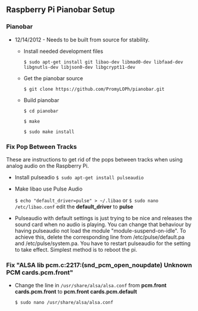 ## Raspberry Pi Pianobar Setup

### Pianobar

* 12/14/2012 - Needs to be built from source for stability.
	* Install needed development files

		`$ sudo apt-get install git libao-dev libmad0-dev libfaad-dev libgnutls-dev libjson0-dev libgcrypt11-dev`
	* Get the pianobar source
		
		`$ git clone https://github.com/PromyLOPh/pianobar.git`
	
	* Build pianobar

		`$ cd pianobar`
		
		`$ make`
		
		`$ sudo make install`

### Fix Pop Between Tracks

These are instructions to get rid of the pops between tracks when using analog audio on the Raspberry Pi.

* Install pulseadio
        `$ sudo apt-get install pulseaudio`

* Make libao use Pulse Audio

	`$ echo "default_driver=pulse" > ~/.libao`
or
	`$ sudo nano /etc/libao.conf` edit the **default_driver** to **pulse**

* Pulseaudio with default settings is just trying to be nice and releases the sound card when no audio is
playing. You can change that behaviour by having pulseaudio not load the module "module-suspend-on-idle".
To achieve this, delete the corresponding line from /etc/pulse/default.pa and /etc/pulse/system.pa.
You have to restart pulseaudio for the setting to take effect. Simplest method is to reboot the pi.

### Fix "ALSA lib pcm.c:2217:(snd_pcm_open_noupdate) Unknown PCM cards.pcm.front"

* Change the line in `/usr/share/alsa/alsa.conf` from **pcm.front cards.pcm.front** to **pcm.front cards.pcm.default**

	`$ sudo nano /usr/share/alsa/alsa.conf`
